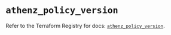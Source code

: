 # `athenz_policy_version`

Refer to the Terraform Registry for docs: [`athenz_policy_version`](https://registry.terraform.io/providers/athenz/athenz/1.0.49/docs/resources/policy_version).
